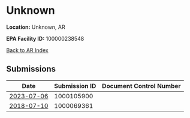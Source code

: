 # Unknown

**Location:** Unknown, AR

**EPA Facility ID:** 100000238548

[Back to AR Index](../../index.md)

## Submissions

| Date | Submission ID | Document Control Number |
|------|--------------|-------------------------|
| [2023-07-06](submissions/1000105900.md) | 1000105900 |  |
| [2018-07-10](submissions/1000069361.md) | 1000069361 |  |
